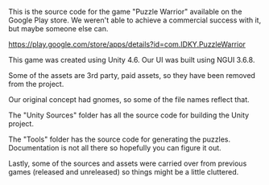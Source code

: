 This is the source code for the game "Puzzle Warrior" available on the Google Play store.  We weren't able to achieve a commercial success with it, but maybe someone else can. 

https://play.google.com/store/apps/details?id=com.IDKY.PuzzleWarrior

This game was created using Unity 4.6.  Our UI was built using NGUI 3.6.8.

Some of the assets are 3rd party, paid assets, so they have been removed from the project.

Our original concept had gnomes, so some of the file names reflect that.

The "Unity Sources" folder has all the source code for building the Unity project.

The "Tools" folder has the source code for generating the puzzles.  Documentation is not all there so hopefully you can figure it out.

Lastly, some of the sources and assets were carried over from previous games (released and unreleased) so things might be a little cluttered.